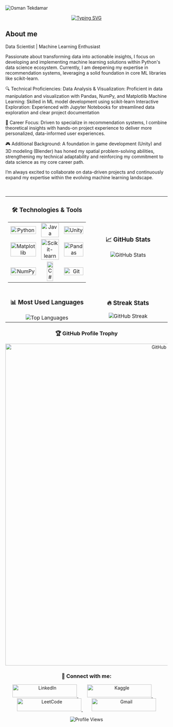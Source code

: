 ![Osman Tekdamar](https://github.com/user-attachments/assets/7346862a-0900-4551-809d-b0104077a293)




<p align="center">
  <a href="https://git.io/typing-svg"><img src="https://readme-typing-svg.demolab.com?font=Fira+Code&pause=1000&color=FFFFFF&center=true&width=435&lines=Hello+I'm+Osman;I+improve+myself+in+the+field;Data Science." alt="Typing SVG" />
  </a>
</p>

<p>
  
  
  <h2>About me</h2>
    
Data Scientist | Machine Learning Enthusiast

Passionate about transforming data into actionable insights, I focus on developing and implementing machine learning solutions within Python's data science ecosystem. Currently, I am deepening my expertise in recommendation systems, leveraging a solid foundation in core ML libraries like scikit-learn.

🔍 Technical Proficiencies:
Data Analysis & Visualization: Proficient in data manipulation and visualization with Pandas, NumPy, and Matplotlib
Machine Learning: Skilled in ML model development using scikit-learn
Interactive Exploration: Experienced with Jupyter Notebooks for streamlined data exploration and clear project documentation

🎯 Career Focus:
Driven to specialize in recommendation systems, I combine theoretical insights with hands-on project experience to deliver more personalized, data-informed user experiences.

🎮 Additional Background:
A foundation in game development (Unity) and 3D modeling (Blender) has honed my spatial problem-solving abilities, strengthening my technical adaptability and reinforcing my commitment to data science as my core career path.

I’m always excited to collaborate on data-driven projects and continuously expand my expertise within the evolving machine learning landscape.
  <br><br><br>
  
<table align="center">

  <tr>
    <td width="50%" align="center">
      <h3>🛠️ Technologies & Tools</h3>
      <table>
        <tr>
          <td align="center">
            <img src="https://img.shields.io/badge/Python-3776AB?style=for-the-badge&logo=python&logoColor=white" width="100%" height="100%" alt="Python" />
          </td>
          <td align="center">
            <img src="https://img.shields.io/badge/Java-ED8B00?style=for-the-badge&logo=openjdk&logoColor=white" width="100%" height="100%" alt="Java" />
          </td>
          <td align="center">
            <img src="https://img.shields.io/badge/Unity-100000?style=for-the-badge&logo=unity&logoColor=white" width="100%" height="100%" alt="Unity" />
          </td>
        </tr>
        <tr>
          <td align="center">
            <img src="https://img.shields.io/badge/Matplotlib-11557c?style=for-the-badge&logo=python&logoColor=white" width="100%" height="100%" alt="Matplotlib" />
          </td>
          <td align="center">
            <img src="https://img.shields.io/badge/scikit--learn-F7931E?style=for-the-badge&logo=scikit-learn&logoColor=white" width="100%" height="100%" alt="Scikit-learn" />
          </td>
          <td align="center">
            <img src="https://img.shields.io/badge/Pandas-150458?style=for-the-badge&logo=pandas&logoColor=white" width="100%" height="100%" alt="Pandas" />
          </td>
        </tr>
        <tr>
          <td align="center">
            <img src="https://img.shields.io/badge/NumPy-013243?style=for-the-badge&logo=numpy&logoColor=white" width="100%" height="100%" alt="NumPy" />
          </td>
          <td align="center">
            <img src="https://img.shields.io/badge/C%23-239120?style=for-the-badge&logo=c-sharp&logoColor=white" width="60%" alt="C#" />
          </td>
          <td align="center">
            <img src="https://img.shields.io/badge/Git-F05032?style=for-the-badge&logo=git&logoColor=white" width="100%" height="100%" alt="Git" />
          </td>
        </tr>
      </table>
    </td>
    <td width="50%" align="center">
      <h3>📈 GitHub Stats</h3>
      <img src="https://github-readme-stats.vercel.app/api?username=osman-tkdmr&show_icons=true&theme=radical" alt="GitHub Stats" />
    </td>
    
  </tr>
  <tr>
    <td width="50%" align="center">
      <h3>📊 Most Used Languages</h3>
      <img src="https://github-readme-stats.vercel.app/api/top-langs/?username=osman-tkdmr&layout=compact&theme=radical" alt="Top Languages" />
    </td>
    <td width="50%" align="center">
      <h3>🔥 Streak Stats</h3>
      <img src="https://github-readme-streak-stats.herokuapp.com/?user=osman-tkdmr&theme=radical" alt="GitHub Streak" />
    </td>
  </tr>
</table>

<div align="center">
  <h3>🏆 GitHub Profile Trophy</h3>
  <img src="https://github-profile-trophy.vercel.app/?username=osman-tkdmr&theme=radical&row=1" width= "1000" alt="GitHub Trophies" />
</div>

<div align="center">
  <h3>🤝 Connect with me:</h3>
  <p>
    <a href="https://www.linkedin.com/in/osman-tekdamar-324ba4251" target="_blank">
      <img src="https://img.shields.io/badge/LinkedIn-0077B5?style=for-the-badge&logo=linkedin&logoColor=white" width="200" height="40" alt="LinkedIn"  /> 
    </a>&nbsp;&nbsp;&nbsp;&nbsp;&nbsp;&nbsp;
    <a href="https://www.kaggle.com/osmantekdamar" target="_blank">
      <img src="https://img.shields.io/badge/Kaggle-20BEFF?style=for-the-badge&logo=kaggle&logoColor=white" width="200" height="40" alt="Kaggle" />
    </a>&nbsp;&nbsp;&nbsp;&nbsp;&nbsp;&nbsp;
    <a href="https://leetcode.com/osman_tkdmr/" target="_blank">
      <img src="https://img.shields.io/badge/LeetCode-FFA116?style=for-the-badge&logo=leetcode&logoColor=white" width="200" height="40" alt="LeetCode" />
    </a>&nbsp;&nbsp;&nbsp;&nbsp;&nbsp;&nbsp;
    <a href="mailto:osmantekdmr@gmail.com">
      <img src="https://img.shields.io/badge/Gmail-D14836?style=for-the-badge&logo=gmail&logoColor=white" width="200" height="40" alt="Gmail" />
    </a>
  </p>
</div>

<div align="center">
  <img src="https://komarev.com/ghpvc/?username=osman-tkdmr&color=blueviolet" alt="Profile Views" />
</div>
